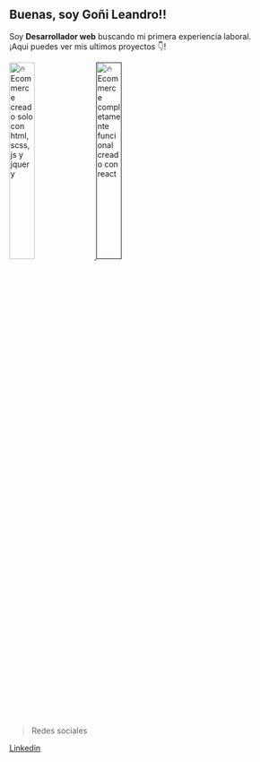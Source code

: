 ## Buenas, soy Goñi Leandro!!

<p>Soy <strong>Desarrollador web</strong> buscando mi primera experiencia laboral.<br />¡Aqui puedes ver mis ultimos proyectos 👇!</p>

<div>
  
  <a href='https://lean-13.github.io/tienda-web-musica-carrito/index.html'>
    <img width='30%' src='https://user-images.githubusercontent.com/92491826/168451155-efd1fb46-367c-47e1-94bd-1c3c242620a0.PNG' alt='🔥 Ecommerce creado solo con             html, scss, js y jquery' />
  </a>
  <a href=''>
    <img width='30%' src='https://user-images.githubusercontent.com/92491826/168451479-0f0642cd-b108-4517-a3de-e92cfb6589c2.PNG' alt='🔥 Ecommerce completamente funcional creado con react' />
  </a>
</div>

> Redes sociales
<div> 
  <a href='https://www.linkedin.com/in/leandro-go%C3%B1i-5573a8228/'>Linkedin</a>
</div>
